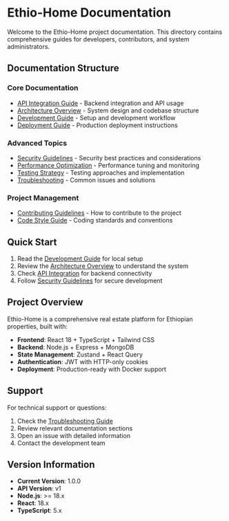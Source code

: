 # Ethio-Home Documentation

Welcome to the Ethio-Home project documentation. This directory contains comprehensive guides for developers, contributors, and system administrators.

## Documentation Structure

### Core Documentation
- [API Integration Guide](./API_INTEGRATION.md) - Backend integration and API usage
- [Architecture Overview](./ARCHITECTURE.md) - System design and codebase structure
- [Development Guide](./DEVELOPMENT.md) - Setup and development workflow
- [Deployment Guide](./DEPLOYMENT.md) - Production deployment instructions

### Advanced Topics
- [Security Guidelines](./SECURITY.md) - Security best practices and considerations
- [Performance Optimization](./PERFORMANCE.md) - Performance tuning and monitoring
- [Testing Strategy](./TESTING.md) - Testing approaches and implementation
- [Troubleshooting](./TROUBLESHOOTING.md) - Common issues and solutions

### Project Management
- [Contributing Guidelines](./CONTRIBUTING.md) - How to contribute to the project
- [Code Style Guide](./CODE_STYLE.md) - Coding standards and conventions

## Quick Start

1. Read the [Development Guide](./DEVELOPMENT.md) for local setup
2. Review the [Architecture Overview](./ARCHITECTURE.md) to understand the system
3. Check [API Integration](./API_INTEGRATION.md) for backend connectivity
4. Follow [Security Guidelines](./SECURITY.md) for secure development

## Project Overview

Ethio-Home is a comprehensive real estate platform for Ethiopian properties, built with:
- **Frontend**: React 18 + TypeScript + Tailwind CSS
- **Backend**: Node.js + Express + MongoDB
- **State Management**: Zustand + React Query
- **Authentication**: JWT with HTTP-only cookies
- **Deployment**: Production-ready with Docker support

## Support

For technical support or questions:
1. Check the [Troubleshooting Guide](./TROUBLESHOOTING.md)
2. Review relevant documentation sections
3. Open an issue with detailed information
4. Contact the development team

## Version Information

- **Current Version**: 1.0.0
- **API Version**: v1
- **Node.js**: >= 18.x
- **React**: 18.x
- **TypeScript**: 5.x